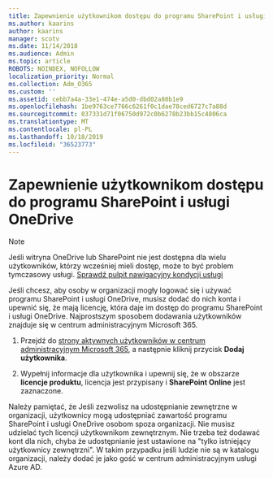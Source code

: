 ```yaml
---
title: Zapewnienie użytkownikom dostępu do programu SharePoint i usługi OneDrive
ms.author: kaarins
author: kaarins
manager: scotv
ms.date: 11/14/2018
ms.audience: Admin
ms.topic: article
ROBOTS: NOINDEX, NOFOLLOW
localization_priority: Normal
ms.collection: Adm_O365
ms.custom: ''
ms.assetid: cebb7a4a-33e1-474e-a5d0-dbd02a80b1e9
ms.openlocfilehash: 1be9763ce7766c6261f0c1dae78ced6727c7a88d
ms.sourcegitcommit: 037331d71f06750d972c0b6278b23bb15c4806ca
ms.translationtype: MT
ms.contentlocale: pl-PL
ms.lasthandoff: 10/18/2019
ms.locfileid: "36523773"
---
```

# <a name="give-users-access-to-sharepoint-and-onedrive"></a>Zapewnienie użytkownikom dostępu do programu SharePoint i usługi OneDrive

> [!NOTE]
> Jeśli witryna OneDrive lub SharePoint nie jest dostępna dla wielu użytkowników, którzy wcześniej mieli dostęp, może to być problem tymczasowy usługi. [Sprawdź pulpit nawigacyjny kondycji usługi](https://portal.office.com/adminportal/home#/servicehealth)
  
Jeśli chcesz, aby osoby w organizacji mogły logować się i używać programu SharePoint i usługi OneDrive, musisz dodać do nich konta i upewnić się, że mają licencję, która daje im dostęp do programu SharePoint i usługi OneDrive. Najprostszym sposobem dodawania użytkowników znajduje się w centrum administracyjnym Microsoft 365.
  
1. Przejdź do [strony aktywnych użytkowników w centrum administracyjnym Microsoft 365](https://portal.office.com/adminportal/home#/users), a następnie kliknij przycisk **Dodaj użytkownika**.
    
2. Wypełnij informacje dla użytkownika i upewnij się, że w obszarze **licencje produktu**, licencja jest przypisany i **SharePoint Online** jest zaznaczone. 
    
Należy pamiętać, że Jeśli zezwolisz na udostępnianie zewnętrzne w organizacji, użytkownicy mogą udostępniać zawartość programu SharePoint i usługi OneDrive osobom spoza organizacji. Nie musisz udzielać tych licencji użytkownikom zewnętrznym. Nie trzeba też dodawać kont dla nich, chyba że udostępnianie jest ustawione na "tylko istniejący użytkownicy zewnętrzni". W takim przypadku jeśli ludzie nie są w katalogu organizacji, należy dodać je jako gość w centrum administracyjnym usługi Azure AD.
  

